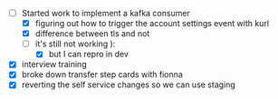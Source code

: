 * [ ] Started work to implement a kafka consumer
  * [x] figuring out how to trigger the account settings event with kurl
  * [x] difference between tls and not
  * [ ] it's still not working ):
    * [x] but I can repro in dev
* [x] interview training
* [x] broke down transfer step cards with fionna
* [x] reverting the self service changes so we can use staging
